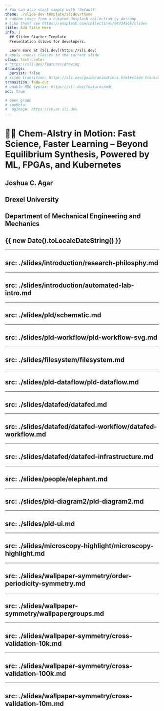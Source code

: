 ```yaml
---
# You can also start simply with 'default'
theme: ./slide-dev-template/slidev/theme
# random image from a curated Unsplash collection by Anthony
# like them? see https://unsplash.com/collections/94734566/slidev
title: Add Title Here
info: |
  ## Slidev Starter Template
  Presentation slides for developers.

  Learn more at [Sli.dev](https://sli.dev)
# apply unocss classes to the current slide
class: text-center
# https://sli.dev/features/drawing
drawings:
  persist: false
# slide transition: https://sli.dev/guide/animations.html#slide-transitions
transition: fade-out
# enable MDC Syntax: https://sli.dev/features/mdc
mdc: true

# open graph
# seoMeta:
#  ogImage: https://cover.sli.dev
---
```


# 🧠🔩 Chem-AIstry in Motion: Fast Science, Faster Learning – Beyond Equilibrium Synthesis, Powered by ML, FPGAs, and Kubernetes

## Joshua C. Agar

## Drexel University

## Department of Mechanical Engineering and Mechanics

## {{ new Date().toLocaleDateString() }}

<!-- <div @click="$slidev.nav.next" class="mt-12 py-1" hover:bg="white op-10">
  Press Space for next page <carbon:arrow-right />
</div> -->

<div class="abs-br m-6 text-xl">
  <a href="https://github.com/m3-learning" target="_blank" class="slidev-icon-btn">
    <carbon:logo-github />
  </a>
</div>

---
src: ./slides/introduction/research-philosphy.md
---

---
src: ./slides/introduction/automated-lab-intro.md
---

---
src: ./slides/pld/schematic.md
---

---
src: ./slides/pld-workflow/pld-workflow-svg.md
---

---
src: ./slides/filesystem/filesystem.md
---

---
src: ./slides/pld-dataflow/pld-dataflow.md
---

---
src: ./slides/datafed/datafed.md
---

---
src: ./slides/datafed/datafed-workflow/datafed-workflow.md
---

---
src: ./slides/datafed/datafed-infrastructure.md
---

---
src: ./slides/people/elephant.md
---

---
src: ./slides/pld-diagram2/pld-diagram2.md
---

---
src: ./slides/pld-ui.md
---

---
src: ./slides/microscopy-highlight/microscopy-highlight.md
---

---
src: ./slides/wallpaper-symmetry/order-periodicity-symmetry.md
---

---
src: ./slides/wallpaper-symmetry/wallpapergroups.md
---

---
src: ./slides/wallpaper-symmetry/cross-validation-10k.md
---

---
src: ./slides/wallpaper-symmetry/cross-validation-100k.md
---

---
src: ./slides/wallpaper-symmetry/cross-validation-10m.md
---



